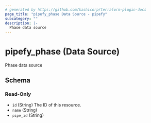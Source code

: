```yaml
---
# generated by https://github.com/hashicorp/terraform-plugin-docs
page_title: "pipefy_phase Data Source - pipefy"
subcategory: ""
description: |-
  Phase data source
---
```


# pipefy_phase (Data Source)

Phase data source



<!-- schema generated by tfplugindocs -->
## Schema

### Read-Only

- `id` (String) The ID of this resource.
- `name` (String)
- `pipe_id` (String)
